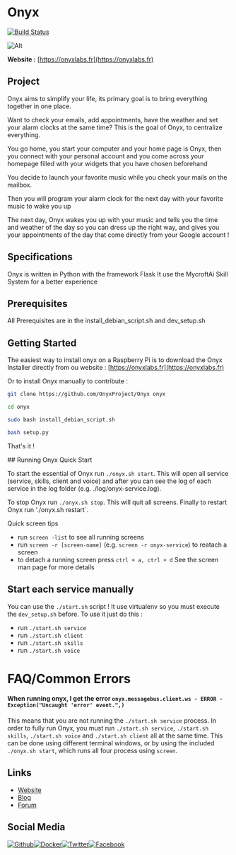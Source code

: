 # Onyx

[![Build Status](https://travis-ci.org/OnyxProject/Onyx.svg?branch=master)](https://travis-ci.org/OnyxProject/Onyx)

![Alt](http://nsa38.casimages.com/img/2017/06/08/17060809355462415.png)

**Website :** [https://onyxlabs.fr](https://onyxlabs.fr)

## Project

Onyx aims to simplify your life, its primary goal is to bring everything together in one place.

Want to check your emails, add appointments, have the weather and set your alarm clocks at the same time? This is the goal of Onyx, to centralize everything.

You go home, you start your computer and your home page is Onyx, then you connect with your personal account and you come across your homepage filled with your widgets that you have chosen beforehand

You decide to launch your favorite music while you check your mails on the mailbox.

Then you will program your alarm clock for the next day with your favorite music to wake you up

The next day, Onyx wakes you up with your music and tells you the time and weather of the day so you can dress up the right way, and gives you your appointments of the day that come directly from your Google account !

## Specifications

Onyx is written in Python with the framework Flask
It use the MycroftAi Skill System for a better experience

## Prerequisites

All Prerequisites are in the install_debian_script.sh and dev_setup.sh


## Getting Started

The easiest way to install onyx on a Raspberry Pi is to download the Onyx Installer directly from ou website : [https://onyxlabs.fr](https://onyxlabs.fr)

Or to install Onyx manually to contribute :

```bash
git clone https://github.com/OnyxProject/Onyx onyx
```

```bash
cd onyx
```

```bash
sudo bash install_debian_script.sh
```

```bash
bash setup.py
```

That's it !

## Running Onyx Quick Start

To start the essential of Onyx run `./onyx.sh start`. This will open all service (service, skills, client and voice) and after you can see the log of each service in the log folder (e.g. ./log/onyx-service.log).

To stop Onyx run `./onyx.sh stop`. This will quit all screens.
Finally to restart Onyx run './onyx.sh restart`.

Quick screen tips
- run `screen -list` to see all running screens
- run `screen -r [screen-name]` (e.g. `screen -r onyx-service`) to reatach a screen
- to detach a running screen press `ctrl + a, ctrl + d`
See the screen man page for more details

## Start each service manually

You can use the `./start.sh` script !
It use virtualenv so you must execute the `dev_setup.sh` before.
To use it just do this :

- run `./start.sh service`
- run `./start.sh client`
- run `./start.sh skills`
- run `./start.sh voice`

# FAQ/Common Errors

#### When running onyx, I get the error `onyx.messagebus.client.ws - ERROR - Exception("Uncaught 'error' event.",)`

This means that you are not running the `./start.sh service` process. In order to fully run Onyx, you must run `./start.sh service`, `./start.sh skills`, `./start.sh voice` and `./start.sh client` all at the same time. This can be done using different terminal windows, or by using the included `./onyx.sh start`, which runs all four process using `screen`.

## Links

- [Website](http://onyxlabs.fr)
- [Blog](http://onyxlabs.fr/blog)
- [Forum](http://community.onyxlabs.fr)

## Social Media

[![Github](https://github.frapsoft.com/social/github.png)](https://github.com/OnyxProject/Onyx)[![Docker](https://github.frapsoft.com/social/docker.png)](https://hub.docker.com/r/onyxproject/onyx/)[![Twitter](https://github.frapsoft.com/social/twitter.png)](https://twitter.com/LabsOnyx)[![Facebook](https://github.frapsoft.com/social/facebook.png)](https://www.facebook.com/LabsOnyx/)
